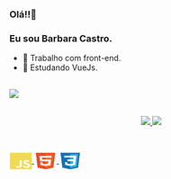 ### Olá!!👋
### Eu sou Barbara Castro.

- 🔭 Trabalho com front-end.
- 🌱 Estudando VueJs.

 ##
 
  <div>
    <a href="https://www.linkedin.com/in/barbara-castro-61348b207/" target="_blank"><img src="https://img.shields.io/badge/-LinkedIn-%230077B5?style=for-the-badge&logo=linkedin&logoColor=white" target="_blank"></a>
  </div>
  
##

  <div align="center">
    <a href="https://github.com/barbcastro">
    <img height="100em" src="https://github-readme-stats.vercel.app/api?username=barbcastro&show_icons=true&theme=dark&include_all_commits=true&count_private=true"/>
    <img height="100em" src="https://github-readme-stats.vercel.app/api/top-langs/?username=barbcastro&layout=compact&langs_count=7&theme=dark"/> 
  </div>
  
##

  <div style="display: inline_block"><br>
    <img align="center" height="30" width="40" src="https://raw.githubusercontent.com/devicons/devicon/master/icons/javascript/javascript-plain.svg">
    <img align="center" height="30" width="40" src="https://raw.githubusercontent.com/devicons/devicon/master/icons/html5/html5-original.svg">
    <img align="center" height="30" width="40" src="https://raw.githubusercontent.com/devicons/devicon/master/icons/css3/css3-original.svg">
  </div>

##
